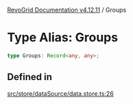 [RevoGrid Documentation v4.12.11](README.md) / Groups

# Type Alias: Groups

```ts
type Groups: Record<any, any>;
```

## Defined in

[src/store/dataSource/data.store.ts:26](https://github.com/revolist/revogrid/blob/6f8df4eb606fcbd6f32b575f3753800c08ad78f6/src/store/dataSource/data.store.ts#L26)
